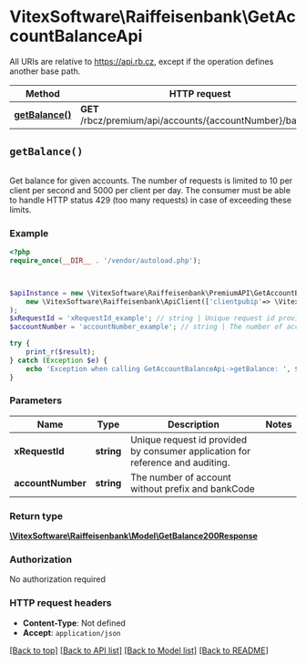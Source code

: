 # VitexSoftware\Raiffeisenbank\GetAccountBalanceApi

All URIs are relative to https://api.rb.cz, except if the operation defines another base path.

| Method | HTTP request | Description |
| ------------- | ------------- | ------------- |
| [**getBalance()**](GetAccountBalanceApi.md#getBalance) | **GET** /rbcz/premium/api/accounts/{accountNumber}/balance |  |


## `getBalance()`

```php
```



Get balance for given accounts.  The number of requests is limited to 10 per client per second and 5000  per client per day. The consumer must be able to handle HTTP status  429 (too many requests) in case of exceeding these limits.

### Example

```php
<?php
require_once(__DIR__ . '/vendor/autoload.php');



$apiInstance = new \VitexSoftware\Raiffeisenbank\PremiumAPI\GetAccountBalanceApi(
    new \VitexSoftware\Raiffeisenbank\ApiClient(['clientpubip'=> \VitexSoftware\Raiffeisenbank\ApiClient::getPublicIP() ,'debug'=>true])
);
$xRequestId = 'xRequestId_example'; // string | Unique request id provided by consumer application for reference and auditing.
$accountNumber = 'accountNumber_example'; // string | The number of account without prefix and bankCode

try {
    print_r($result);
} catch (Exception $e) {
    echo 'Exception when calling GetAccountBalanceApi->getBalance: ', $e->getMessage(), PHP_EOL;
}
```

### Parameters

| Name | Type | Description  | Notes |
| ------------- | ------------- | ------------- | ------------- |
| **xRequestId** | **string**| Unique request id provided by consumer application for reference and auditing. | |
| **accountNumber** | **string**| The number of account without prefix and bankCode | |

### Return type

[**\VitexSoftware\Raiffeisenbank\Model\GetBalance200Response**](../Model/GetBalance200Response.md)

### Authorization

No authorization required

### HTTP request headers

- **Content-Type**: Not defined
- **Accept**: `application/json`

[[Back to top]](#) [[Back to API list]](../../README.md#endpoints)
[[Back to Model list]](../../README.md#models)
[[Back to README]](../../README.md)
